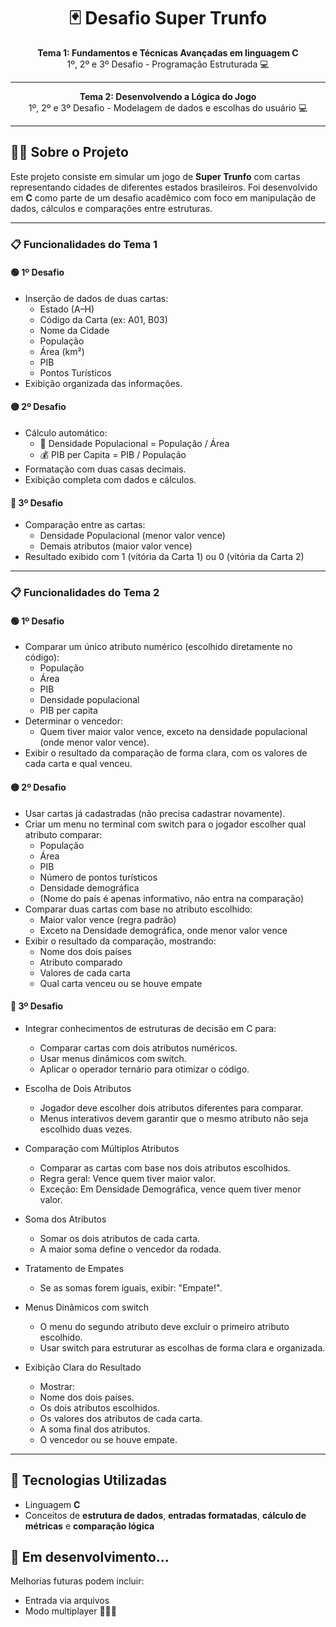 <h1 align="center">🃏 Desafio Super Trunfo</h1>

<p align="center">
  <b>Tema 1: Fundamentos e Técnicas Avançadas em linguagem C</b><br/>
  1º, 2º e 3º Desafio - Programação Estruturada 💻
</p>

---
<p align="center">
  <b>Tema 2: Desenvolvendo a Lógica do Jogo</b><br/>
  1º, 2º e 3º Desafio - Modelagem de dados e escolhas do usuário 💻
</p>

---

## 👨‍💻 Sobre o Projeto

Este projeto consiste em simular um jogo de **Super Trunfo** com cartas representando cidades de diferentes estados brasileiros. Foi desenvolvido em **C** como parte de um desafio acadêmico com foco em manipulação de dados, cálculos e comparações entre estruturas.

---

### 📋 Funcionalidades do Tema 1

#### 🟢 1º Desafio
- Inserção de dados de duas cartas:
  - Estado (A–H)
  - Código da Carta (ex: A01, B03)
  - Nome da Cidade
  - População
  - Área (km²)
  - PIB
  - Pontos Turísticos
- Exibição organizada das informações.

#### 🟡 2º Desafio
- Cálculo automático:
  - 🧮 Densidade Populacional = População / Área
  - 💰 PIB per Capita = PIB / População
- Formatação com duas casas decimais.
- Exibição completa com dados e cálculos.

#### 🔴 3º Desafio
- Comparação entre as cartas:
  - Densidade Populacional (menor valor vence)
  - Demais atributos (maior valor vence)
- Resultado exibido com 1 (vitória da Carta 1) ou 0 (vitória da Carta 2)

---

### 📋 Funcionalidades do Tema 2

#### 🟢 1º Desafio
- Comparar um único atributo numérico (escolhido diretamente no código):
  - População
  - Área
  - PIB
  - Densidade populacional
  - PIB per capita
- Determinar o vencedor:
  - Quem tiver maior valor vence, exceto na densidade populacional (onde menor valor vence).
- Exibir o resultado da comparação de forma clara, com os valores de cada carta e qual venceu.

#### 🟡 2º Desafio
  - Usar cartas já cadastradas (não precisa cadastrar novamente).
  - Criar um menu no terminal com switch para o jogador escolher qual atributo comparar:
    - População
    - Área
    - PIB
    - Número de pontos turísticos
    - Densidade demográfica
    - (Nome do país é apenas informativo, não entra na comparação)
  - Comparar duas cartas com base no atributo escolhido:
    - Maior valor vence (regra padrão)
    - Exceto na Densidade demográfica, onde menor valor vence 
  - Exibir o resultado da comparação, mostrando:
    - Nome dos dois países
    - Atributo comparado
    - Valores de cada carta
    - Qual carta venceu ou se houve empate

#### 🔴 3º Desafio
  - Integrar conhecimentos de estruturas de decisão em C para:
    - Comparar cartas com dois atributos numéricos.
    - Usar menus dinâmicos com switch.
    - Aplicar o operador ternário para otimizar o código.

  - Escolha de Dois Atributos
    - Jogador deve escolher dois atributos diferentes para comparar.
    - Menus interativos devem garantir que o mesmo atributo não seja escolhido duas vezes.
  - Comparação com Múltiplos Atributos
    - Comparar as cartas com base nos dois atributos escolhidos.
    - Regra geral: Vence quem tiver maior valor.
    - Exceção: Em Densidade Demográfica, vence quem tiver menor valor.
  - Soma dos Atributos
    - Somar os dois atributos de cada carta.
    - A maior soma define o vencedor da rodada.
  - Tratamento de Empates
    - Se as somas forem iguais, exibir: "Empate!".
  - Menus Dinâmicos com switch
    - O menu do segundo atributo deve excluir o primeiro atributo escolhido.
    - Usar switch para estruturar as escolhas de forma clara e organizada.
  - Exibição Clara do Resultado
    - Mostrar:
    - Nome dos dois países.
    - Os dois atributos escolhidos.
    - Os valores dos atributos de cada carta.
    - A soma final dos atributos.
    - O vencedor ou se houve empate.

---

## 🧠 Tecnologias Utilizadas

- Linguagem **C**
- Conceitos de **estrutura de dados**, **entradas formatadas**, **cálculo de métricas** e **comparação lógica**



## 🚀 Em desenvolvimento...

Melhorias futuras podem incluir:
- Entrada via arquivos
- Modo multiplayer 🧑‍🤝‍🧑
